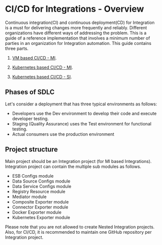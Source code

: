 # CI/CD for Integrations - Overview

Continuous integration(CI) and continuous deployment(CD) for Integration is a must for delivering changes more frequently and reliably.
Different organizations have different ways of addressing the problem.
This is a guide of a reference implementation that involves a minimum number of parties in an organization for Integration automation.
This guide contains three parts.

1. [VM based CI/CD - MI]({{base_path}}/install-and-setup/setup/mi-setup/deployment/mi-cicd-vm).

2. [Kubernetes based CI/CD - MI]({{base_path}}/install-and-setup/setup/mi-setup/deployment/mi-cicd-k8s).

3. [Kubernetes based CI/CD - SI]({{base_path}}/install-and-setup/setup/si-setup/si-cicd-k8s).

## Phases of SDLC

Let's consider a deployment that has three typical environments as follows:

*   Developers use the Dev environment to develop their code and execute developer testing.
*   Staging (Quality Assurance) uses the Test environment for functional testing.
*   Actual consumers use the production environment

## Project structure

Main project should be an Integration project (for MI based Integrations). Integration project can contain the multiple sub modules as follows.

*   ESB Configs module
*   Data Source Configs module
*   Data Service Configs module
*   Registry Resource module
*   Mediator module
*   Composite Exporter module
*   Connector Exporter module
*   Docker Exporter module
*   Kubernetes Exporter module

Please note that you are not allowed to create Nested Integration projects. Also, for CI/CD, it is recommended to maintain one GitHub repository per Integration project.